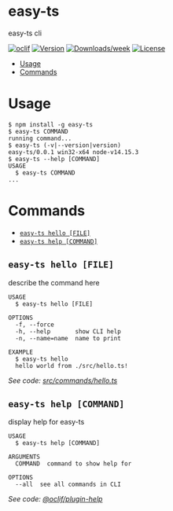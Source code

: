 easy-ts
=======

easy-ts cli

[![oclif](https://img.shields.io/badge/cli-oclif-brightgreen.svg)](https://oclif.io)
[![Version](https://img.shields.io/npm/v/easy-ts.svg)](https://npmjs.org/package/easy-ts)
[![Downloads/week](https://img.shields.io/npm/dw/easy-ts.svg)](https://npmjs.org/package/easy-ts)
[![License](https://img.shields.io/npm/l/easy-ts.svg)](https://github.com/DustarMao/easy-ts/blob/master/package.json)

<!-- toc -->
* [Usage](#usage)
* [Commands](#commands)
<!-- tocstop -->
# Usage
<!-- usage -->
```sh-session
$ npm install -g easy-ts
$ easy-ts COMMAND
running command...
$ easy-ts (-v|--version|version)
easy-ts/0.0.1 win32-x64 node-v14.15.3
$ easy-ts --help [COMMAND]
USAGE
  $ easy-ts COMMAND
...
```
<!-- usagestop -->
# Commands
<!-- commands -->
* [`easy-ts hello [FILE]`](#easy-ts-hello-file)
* [`easy-ts help [COMMAND]`](#easy-ts-help-command)

## `easy-ts hello [FILE]`

describe the command here

```
USAGE
  $ easy-ts hello [FILE]

OPTIONS
  -f, --force
  -h, --help       show CLI help
  -n, --name=name  name to print

EXAMPLE
  $ easy-ts hello
  hello world from ./src/hello.ts!
```

_See code: [src/commands/hello.ts](https://github.com/DustarMao/easy-ts/blob/v0.0.1/src/commands/hello.ts)_

## `easy-ts help [COMMAND]`

display help for easy-ts

```
USAGE
  $ easy-ts help [COMMAND]

ARGUMENTS
  COMMAND  command to show help for

OPTIONS
  --all  see all commands in CLI
```

_See code: [@oclif/plugin-help](https://github.com/oclif/plugin-help/blob/v3.2.3/src/commands/help.ts)_
<!-- commandsstop -->
